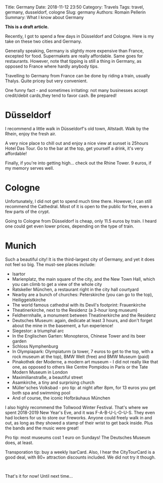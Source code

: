 Title: Germany
Date: 2018-11-12 23:50
Category: Travels
Tags: travel, germany, dusseldorf, cologne
Slug: germany
Authors: Romain Pellerin
Summary: What I know about Germany

**This is a draft article.**

Recently, I got to spend a few days in Düsseldorf and Cologne. Here is my take on these two cities and Germany.

Generally speaking, Germany is slightly more expensive than France, excepted for food. Supermakets are really affordable. Same goes for restaurants. However, note that tipping is still a thing in Germany, as opposed to France where hardly anybody tips.

Travelling to Germany from France can be done by riding a train, usually Thalys. Quite pricey but very convenient.

One funny fact - and sometimes irritating: not many businesses accept credit/debit cards,they tend to favor cash. Be prepared!

# Düsseldorf

I recommend a little walk in Düsseldorf's old town, Altstadt. Walk by the Rhein, enjoy the fresh air.

A very nice place to chill out and enjoy a nice view at sunset is 25hours Hotel Das Tour. Go to the bar at the top, get yourself a drink, it's very affordable!

Finally, if you're into getting high... check out the Rhine Tower. 9 euros, if my memory serves well.

# Cologne

Unfortunately, I did not get to spend much time there. However, I can still recommend the Cathedral. Most of it is open to the public for free, even a few parts of the crypt.

Going to Cologne from Düsseldorf is cheap, only 11.5 euros by train. I heard one could get even lower prices, depending on the type of train.

# Munich

Such a beautiful city! It is the third-largest city of Germany, and yet it does not feel so big. The must-see places include:

- Isartor
- Marienplatz, the main square of the city, and the New Town Hall, which you can climb to get a view of the whole city
- Ratskeller München, a restaurant right in the city hall courtyard
- Nearby are a bunch of churches: Peterskirche (you can go to the top), Heiliggeistkirche
- The world famous cathedral with its Devil's footprint: Frauenkirche
- Theatinerkirche, next to the Residenz (a 3-hour long museum)
- Feldherrnhalle, a monument between Theatinerkirche and the Residenz
- Deutsches Museum: again, dedicate at least 3 hours, and don't forget about the mine in the basement, a fun experience!
- Siegestor: a triumphal arc
- In the Englischen Garten: Monopteros, Chinese Tower and its beer garden
- Schloss Nymphenburg
- In Olympiapark: Olympiaturm (a tower, 7 euros to get to the top, with a rock museum at the top), BMW Welt (free) and BMW Museum (paid)
- Pinakothek der Moderne, a modern art museum - I did not really like that one, as opposed to others like Centre Pompidou in Paris or the Tate Modern Museum in London
- Maximilianstraße, a beautiful street
- Asamkirche, a tiny and surprising church
- Müller'sches Volksbad - pro tip: at night after 8pm, for 13 euros you get both spa and swimming pool
- And of course, the iconic Hofbräuhaus München

I also highly recommend the Tollwood Winter Festival. That's where we spent 2018-2019 New Year's Eve, and it was F-A-B-U-L-O-U-S. They even had lockers for us to store our fireworks. Anyone could freely walk in and out, as long as they showed a stamp of their wrist to get back inside. Plus the bands and the music were great!

Pro tip: most museums cost 1 euro on Sundays! The Deutsches Museum does, at least.

Transporation tip: buy a weekly IsarCard. Also, I hear the CityTourCard is a good deal, with 80+ attraction discounts included. We did not try it though.

<br />

That's it for now! Until next time...
